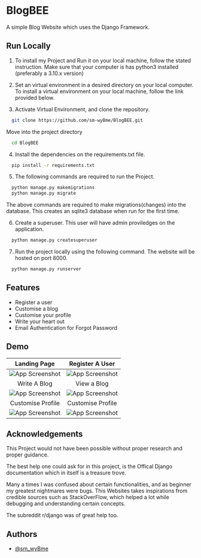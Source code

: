 # BlogBEE

A simple Blog Website which uses the Django Framework.



## Run Locally

1. To install my Project and Run it on your local machine, follow the stated instruction.
Make sure that your computer is has python3 installed (preferably a 3.10.x version)

2. Set an virtual environment in a desired directory on your local computer. 
To install a virtual environment on your local machine, follow the link provided below.

3. Activate Virtual Environment, and clone the repository.

```bash
  git clone https://github.com/sm-wyBme/BlogBEE.git
```
Move into the project directory
```bash
  cd BlogBEE
```
4. Install the dependencies on the requirements.txt file.

```bash
  pip install -r requirements.txt
```

5. The following commands are required to run the Project.

```bash
  python manage.py makemigrations
  python manage.py migrate
```
The above commands are required to make migrations(changes) into the database. This creates an sqlite3 database when run for the first time.

6. Create a superuser. This user will have admin proviledges on the application.

```bash
  python manage.py createsuperuser
```

7. Run the project locally using the following command. The website will be hosted on port 8000.
```bash
  python manage.py runserver
```


## Features

- Register a user
- Customise a blog
- Customise your profile
- Write your heart out
- Email Authentication for Forgot Password  


## Demo

Landing Page           |  Register A User
:-------------------------:|:-------------------------:
![App Screenshot](https://github.com/sm-wyBme/BlogApp/blob/master/Screenshots/home.png) | ![App Screenshot](https://github.com/sm-wyBme/BlogApp/blob/master/Screenshots/register.png) 
Write A Blog           |  View a Blog
![App Screenshot](https://github.com/sm-wyBme/BlogApp/blob/master/Screenshots/writeBlog.png) |   ![App Screenshot](https://github.com/sm-wyBme/BlogApp/blob/master/Screenshots/blog.png)  
Customise Profile |  Customise Profile
![App Screenshot](https://github.com/sm-wyBme/BlogApp/blob/master/Screenshots/profile.png) | ![App Screenshot](https://github.com/sm-wyBme/BlogApp/blob/master/Screenshots/crop.png) 


<!-- 
Welcome to BlogBEE

![App Screenshot](https://github.com/sm-wyBme/BlogApp/blob/master/Screenshots/home.png)

Register a user

![App Screenshot](https://github.com/sm-wyBme/BlogApp/blob/master/Screenshots/register.png)

Write a Blog

![App Screenshot](https://github.com/sm-wyBme/BlogApp/blob/master/Screenshots/writeBlog.png)

![App Screenshot](https://github.com/sm-wyBme/BlogApp/blob/master/Screenshots/blog.png)


Customise your Profile

![App Screenshot](https://github.com/sm-wyBme/BlogApp/blob/master/Screenshots/profile.png)

![App Screenshot](https://github.com/sm-wyBme/BlogApp/blob/master/Screenshots/crop.png)
 -->


## Acknowledgements

This Project would not have been possible without proper research and proper guidance.

The best help one could ask for in this project, is the Offical Django documentation which in itself is a treasure trove.

Many a times I was confused about certain functionalities, and as beginner my greatest nightmares were bugs. This Websites takes inspirations from credible sources such as StackOverFlow, which helped a lot while debugging and understanding certain concepts.

The subreddit r/django was of great help too.




## Authors

- [@sm_wyBme](https://github.com/sm-wyBme)
